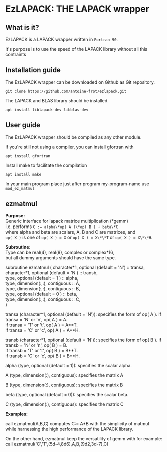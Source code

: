 # EzLAPACK: THE LAPACK wrapper

## What is it?

EzLAPACK is a LAPACK wrapper written in `Fortran 90`.

It's purpose is to use the speed of the LAPACK library without all this contraints

## Installation guide

The EzLAPACK wrapper can be downloaded on Github as Git repository.
```
git clone https://github.com/antoine-frot/ezlapack.git
```
The LAPACK and BLAS library should be installed.
```
apt install liblapack-dev libblas-dev
```
## User guide
The EzLAPACK wrapper should be compiled as any other module.

If you're still not using a compiler, you can install gfortran with
```
apt install gfortran
```
Install make to facilitate the compilation
```
apt install make
```
In your main program place just after program my-program-name
use `mod_ez_matmul`

## ezmatmul 
**Purpose:**                                                                       
Generic interface for lapack matrice multiplication (\*gemm)                    
i.e. performs `C := alpha\*op( A )\*op( B ) + beta\*C`                              
where alpha and beta are scalars, A, B and C are matrices, and                 
`op( X )` is one of `op( X ) = X` or `op( X ) = X\*\*T` or `op( X ) = X\*\*H`.

**Subroutine:**                                                                    
Type can be real(4), real(8), complex or complex\*16,                           
but all dummy arguments should have the same type.                             
                                                                               
subroutine ezmatmul	(	character\*1, optional (default = 'N') :: transa,         
                      character\*1, optional (default = 'N') :: transb,         
                      type,        optional (default =  1 ) :: alpha,          
                      type, dimension(:,:), contiguous      :: A,              
                      type, dimension(:,:), contiguous      :: B,              
                      type,        optional (default =  0 ) :: beta,           
                      type, dimension(:,:), contiguous      :: C,              
)                                                                              
                                                                               
transa (character\*1, optional (default = 'N')): specifies the form of op( A ). 
  if transa = 'N' or 'n',  op( A ) = A.                                        
  if transa = 'T' or 't',  op( A ) = A\*\*T.                                     
  if transa = 'C' or 'c',  op( A ) = A\*\*H.                                     
                                                                               
transb (character\*1, optional (default = 'N')): specifies the form of op( B ). 
  if transb = 'N' or 'n',  op( B ) = B.                                        
  if transb = 'T' or 't',  op( B ) = B\*\*T.                                     
  if transb = 'C' or 'c',  op( B ) = B\*\*H.                                     
                                                                               
alpha (type, optional (default = 1)): specifies the scalar alpha.              
                                                                               
A (type, dimension(:), contiguous): specifies the matrix A                     
                                                                               
B (type, dimension(:), contiguous): specifies the matrix B                     
                                                                               
beta (type, optional (default = 0)): specifies the scalar beta.                
                                                                               
C (type, dimension(:), contiguous): specifies the matrix C                     

**Examples:**                                                                     
                                                                               
call ezmatmul(A,B,C) computes C:= A\*B with the simplicity of matmul            
while harnessing the high performance of the LAPACK library.                   
                                                                               
On the other hand, ezmatmul keep the versatility of gemm with for example:     
call ezmatmul('C','T',(5d-4,8d6),A,B,(9d2,3d-7),C)                             
